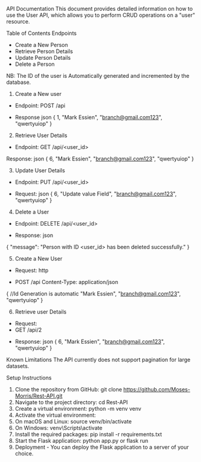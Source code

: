 API Documentation
This document provides detailed information on how to use the User API, which allows you to perform CRUD operations on a "user" resource.

Table of Contents
Endpoints
- Create a New Person
- Retrieve Person Details
- Update Person Details
- Delete a Person


NB: The ID of the user is Automatically generated and incremented by the database.

1. Create a New user
- Endpoint: POST /api


+ Response 
json
{
    1,
    "Mark Essien",
    "branch@gmail.com123",
    "qwertyuiop"
}


2. Retrieve User Details
- Endpoint: GET /api/<user_id>

Response:
json
{
    6,
    "Mark Essien",
    "branch@gmail.com123",
    "qwertyuiop"
}


3.  Update User Details
- Endpoint: PUT /api/<user_id>

+ Request:
json
{
    6,
    "Update value Field",
    "branch@gmail.com123",
    "qwertyuiop"
}


4. Delete a User
- Endpoint: DELETE /api/<user_id>

+ Response:
json

{
  "message": "Person with ID <user_id> has been deleted successfully."
}



5. Create a New User

- Request:
    http
+ POST /api
    Content-Type: application/json

{
    //Id Generation is automatic
    "Mark Essien",
    "branch@gmail.com123",
    "qwertyuiop"
}



6. Retrieve user Details

- Request:
- GET /api/2

+ Response:
json
{
    6,
    "Mark Essien",
    "branch@gmail.com123",
    "qwertyuiop"
}





Known Limitations
The API currently does not support pagination for large datasets.

Setup Instructions

1. Clone the repository from GitHub: git clone https://github.com/Moses-Morris/Rest-API.git
2. Navigate to the project directory: cd Rest-API
3. Create a virtual environment: python -m venv venv
4. Activate the virtual environment:
5. On macOS and Linux: source venv/bin/activate
6. On Windows: venv\Scripts\activate
7. Install the required packages: pip install -r requirements.txt
8. Start the Flask application: python app.py or flask run
9. Deployment  - You can deploy the Flask application to a server of your choice.